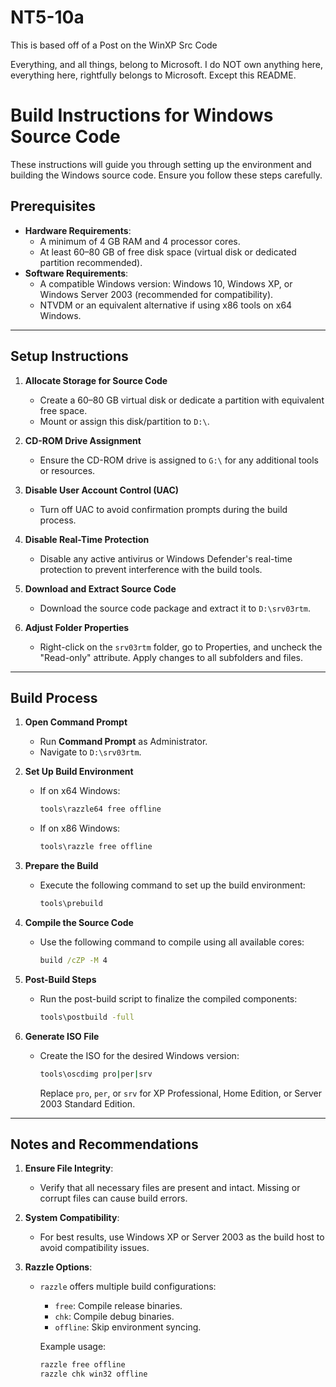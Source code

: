 # NT5-10a
This is based off of a Post on the WinXP Src Code

Everything, and all things, belong to Microsoft. 
I do NOT own anything here, everything here, rightfully belongs to Microsoft. 
Except this README.


# Build Instructions for Windows Source Code

These instructions will guide you through setting up the environment and building the Windows source code. Ensure you follow these steps carefully.

## Prerequisites
- **Hardware Requirements**: 
  - A minimum of 4 GB RAM and 4 processor cores.
  - At least 60–80 GB of free disk space (virtual disk or dedicated partition recommended).
- **Software Requirements**: 
  - A compatible Windows version: Windows 10, Windows XP, or Windows Server 2003 (recommended for compatibility).
  - NTVDM or an equivalent alternative if using x86 tools on x64 Windows.

---

## Setup Instructions

1. **Allocate Storage for Source Code**  
   - Create a 60–80 GB virtual disk or dedicate a partition with equivalent free space.  
   - Mount or assign this disk/partition to `D:\`.

2. **CD-ROM Drive Assignment**  
   - Ensure the CD-ROM drive is assigned to `G:\` for any additional tools or resources.

3. **Disable User Account Control (UAC)**  
   - Turn off UAC to avoid confirmation prompts during the build process.

4. **Disable Real-Time Protection**  
   - Disable any active antivirus or Windows Defender's real-time protection to prevent interference with the build tools.

5. **Download and Extract Source Code**  
   - Download the source code package and extract it to `D:\srv03rtm`.

6. **Adjust Folder Properties**  
   - Right-click on the `srv03rtm` folder, go to Properties, and uncheck the "Read-only" attribute. Apply changes to all subfolders and files.

---

## Build Process

1. **Open Command Prompt**  
   - Run **Command Prompt** as Administrator.  
   - Navigate to `D:\srv03rtm`.

2. **Set Up Build Environment**  
   - If on x64 Windows:  
     ```cmd
     tools\razzle64 free offline
     ```
   - If on x86 Windows:  
     ```cmd
     tools\razzle free offline
     ```

3. **Prepare the Build**  
   - Execute the following command to set up the build environment:  
     ```cmd
     tools\prebuild
     ```

4. **Compile the Source Code**  
   - Use the following command to compile using all available cores:  
     ```cmd
     build /cZP -M 4
     ```

5. **Post-Build Steps**  
   - Run the post-build script to finalize the compiled components:  
     ```cmd
     tools\postbuild -full
     ```

6. **Generate ISO File**  
   - Create the ISO for the desired Windows version:  
     ```cmd
     tools\oscdimg pro|per|srv
     ```  
     Replace `pro`, `per`, or `srv` for XP Professional, Home Edition, or Server 2003 Standard Edition.

---

## Notes and Recommendations

1. **Ensure File Integrity**:  
   - Verify that all necessary files are present and intact. Missing or corrupt files can cause build errors.

2. **System Compatibility**:  
   - For best results, use Windows XP or Server 2003 as the build host to avoid compatibility issues.  

3. **Razzle Options**:  
   - `razzle` offers multiple build configurations:  
     - `free`: Compile release binaries.  
     - `chk`: Compile debug binaries.  
     - `offline`: Skip environment syncing.  

     Example usage:  
     ```cmd
     razzle free offline
     razzle chk win32 offline
     ```
